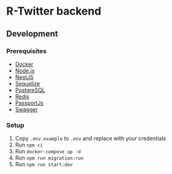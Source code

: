 # R-Twitter backend

## Development

### Prerequisites

- [Docker](https://www.docker.com/products/docker-desktop)
- [Node.js](https://nodejs.org/en/download) 
- [NestJS](https://nestjs.com)
- [Sequelize](https://sequelize.org/)
- [PostgreSQL](https://www.postgresql.org/)
- [Redis](https://redis.io/)
- [PassportJs](https://www.passportjs.org/)
- [Swagger](https://swagger.io/)

### Setup
1. Copy `.env.example` to `.env` and replace with your credentials
1. Run `npm ci`
1. Run `docker-compose up -d`
1. Run `npm run migration:run`
1. Run `npm run start:dev`

